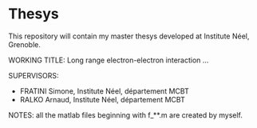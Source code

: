 # Thesys
This repository will contain my master thesys developed at Institute Néel, Grenoble.

 WORKING TITLE:
 Long range electron-electron interaction ...

SUPERVISORS:
- FRATINI Simone, Institute Néel, département MCBT
- RALKO Arnaud, Institute Néel, département MCBT

NOTES:
all the matlab files beginning with f_**.m are created by myself.


